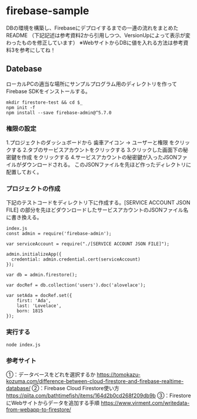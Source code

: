 # firebase-sample
DBの環境を構築し、Firebaseにデプロイするまでの一連の流れをまとめたREADME
（下記記述は参考資料2から引用しつつ、VersionUpによって表示が変わったものを修正しています）
※WebサイトからDBに値を入れる方法は参考資料3を参考にしてね！

## Datebase
ローカルPCの適当な場所にサンプルプログラム用のディレクトリを作って
Firebase SDKをインストールする。
```
mkdir firestore-test && cd $_
npm init -f
npm install --save firebase-admin@^5.7.0
```

### 権限の設定
1.プロジェクトのダッシュボードから 歯車アイコン -> ユーザーと権限 をクリックする
2.タブのサービスアカウントをクリックする
3.クリックした画面下の秘密鍵を作成 をクリックする
4.サービスアカウントの秘密鍵が入ったJSONファイルがダウンロードされる。
  このJSONファイルを先ほど作ったディレクトリに配置しておく。

### プロジェクトの作成  
下記のテストコードをディレクトリ下に作成する。[SERVICE ACCOUNT JSON FILE] の部分を先ほどダウンロードしたサービスアカウントのJSONファイル名に書き換える。
```
index.js
const admin = require('firebase-admin');

var serviceAccount = require("./[SERVICE ACCOUNT JSON FILE]");

admin.initializeApp({
  credential: admin.credential.cert(serviceAccount)
});

var db = admin.firestore();

var docRef = db.collection('users').doc('alovelace');

var setAda = docRef.set({
    first: 'Ada',
    last: 'Lovelace',
    born: 1815
});
```

### 実行する
```
node index.js
```


### 参考サイト
①：データベースをどれを選択するか
https://tomokazu-kozuma.com/difference-between-cloud-firestore-and-firebase-realtime-database/
②：Firebase Cloud Firestore使い方
https://qiita.com/bathtimefish/items/164d2b0cd268f209db9b
③：FirestoreにWebサイトからデータを追加する手順
https://www.virment.com/writedata-from-webapp-to-firestore/

